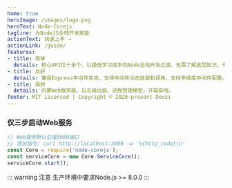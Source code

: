 ```yaml
---
home: true
heroImage: /images/logo.png
heroText: Node-Corejs
tagline: 为NodeJS全栈开发赋能
actionText: 快速上手 →
actionLink: /guide/
features:
- title: 简单
  details: 核心API仅十余个，以极低学习成本向Node全栈开发过渡，无需了解底层知识，专注业务层开发。
- title: 友好
  details: 兼容Express中间件生态，支持中间件动态挂载和调用，支持多维度中间件配置。
- title: 高效
  details: 内置Web服务器、日志输出器、进程管理模型，开箱即用。
footer: MIT Licensed | Copyright © 2020-present Douzi
---
```

### 仅三步启动Web服务

```javascript
// Web服务默认驻留3000端口
// 测试指令: curl http://localhost:3000 -w '%{http_code}\n'
const Core = require('node-corejs');
const serviceCore = new Core.ServiceCore();
serviceCore.start();
```

::: warning 注意
生产环境中要求Node.js >= 8.0.0
:::
